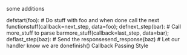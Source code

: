 some additions

defstart(foo): # Do stuff with foo and when done call the next functionstuff(callback=next_step, data=foo); defnext_step(bar): # Call more_stuff to parse barmore_stuff(callback=last_step, data=bar); deflast_step(baz): # Send the responsesend_response(baz) # Let our handler know we are donefinish()
Callback Passing Style

